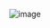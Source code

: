 ![image](https://github.com/Ilia-qa67/JavaHWReportAllure/assets/137070592/a4530ba6-6e31-465e-8391-48fcf7e41261)

